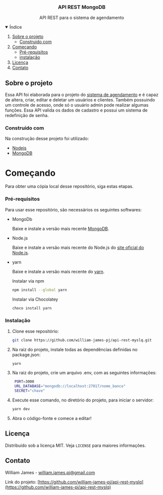 <br />
<p align="center">

  <h3 align="center">API REST MongoDB</h3>

  <p align="center">
    API REST para o sistema de agendamento
  </p>

</p>

<details open="open">
  <summary>Índice</summary>
  <ol>
    <li>
      <a href="#sobre-o-projeto">Sobre o projeto</a>
      <ul>
        <li><a href="#construido-com">Construido com</a></li>
      </ul>
    </li>
    <li>
      <a href="#começando">Começando</a>
      <ul>
        <li><a href="#pre-requisitos">Pré-requisitos</a></li>
        <li><a href="#instalação">instalação</a></li>
      </ul>
    </li>
    <li><a href="#licença">Licença</a></li>
    <li><a href="#contato">Contato</a></li>
  </ol>
</details>

## Sobre o projeto

Essa API foi elaborada para o projeto do [sistema de agendamento](https://github.com/william-james-pj/schedule) e é capaz de altera, criar, editar e deletar um usuários e clientes. Também possuindo um controle de acesso, onde só o usuário admin pode realizar algumas funções. Essa API valida os dados de cadastro e possui um sistema de redefinição de senha.

### Construído com

Na construção desse projeto foi utilizado:
* [Nodejs](https://nodejs.org/en/)
* [MongoDB](https://www.mongodb.com/3)

# Começando

Para obter uma cópia local desse repositório, siga estas etapas.

### Pré-requisitos

Para usar esse repositório, são necessários os seguintes softwares:

* MongoDb

    Baixe e instale a versão mais recente [MongoDB](https://www.mongodb.com/3).

* Node.js
  
  Baixe e instale a versão mais recente do Node.js do [site oficial do Node.js](https://nodejs.org/en/).

* yarn

  Baixe e instale a versão mais recente do [yarn](https://classic.yarnpkg.com/en/docs/install/).

  Instalar via npm
  ```sh
  npm install --global yarn
  ```
  
  Instalar via Chocolatey
  ```sh
  choco install yarn
  ```
### Instalação

1. Clone esse repositório:
   ```sh
   git clone https://github.com/william-james-pj/api-rest-myslq.git
   ```
2. Na raiz do projeto, instale todas as dependências definidas no package.json:
   ```sh
   yarn
   ```
2. Na raiz do projeto, crie um arquivo .env, com as seguintes informações:
   ```sh
    PORT=3000
    URL_DATABASE="mongodb://localhost:27017/nome_banco"
    SECRET="chave"
   ```
3. Execute esse comando, no diretório do projeto, para iniciar o servidor:
   ```sh
   yarn dev
   ```
4. Abra o código-fonte e comece a editar!

## Licença

Distribuído sob a licença MIT. Veja `LICENSE` para maiores informações.

## Contato

William James - william.james.pj@gmail.com

Link do projeto: [https://github.com/william-james-pj/api-rest-myslq](https://github.com/william-james-pj/api-rest-myslq)
